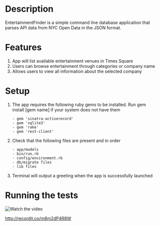 # Description

EntertainmentFinder is a simple command line database application that parses API data from NYC Open Data in the JSON format.

# Features

1. App will list available entertainment venues in Times Square
2. Users can browse entertainment through categories or company name
3. Allows users to view all information about the selected company

# Setup

1. The app requires the following ruby gems to be installed. Run gem install [gem name] if your system does not have them
    ```
    - gem 'sinatra-activerecord'
    - gem 'sqlite3'
    - gem 'rake'
    - gem 'rest-client'
    ```

3. Check that the following files are present and in order
    ```
    - app/models
    - bin/run.rb
    - config/environment.rb
    - db/migrate files
    - lib files
    ```
4. Terminal will output a greeting when the app is successfully launched
 
# Running the tests

![Watch the video](http://g.recordit.co/m8m2dP4R8W.gif)


http://recordit.co/m8m2dP4R8W
